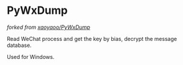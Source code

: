 # PyWxDump

*forked from [xaoyaoo/PyWxDump](https://github.com/xaoyaoo/PyWxDump)*

Read WeChat process and get the key by bias, decrypt the message database.

Used for Windows.
